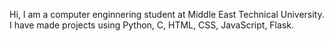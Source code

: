 Hi,
I am a computer enginnering student at Middle East Technical University.
I have made projects using Python, C, HTML, CSS, JavaScript, Flask.
